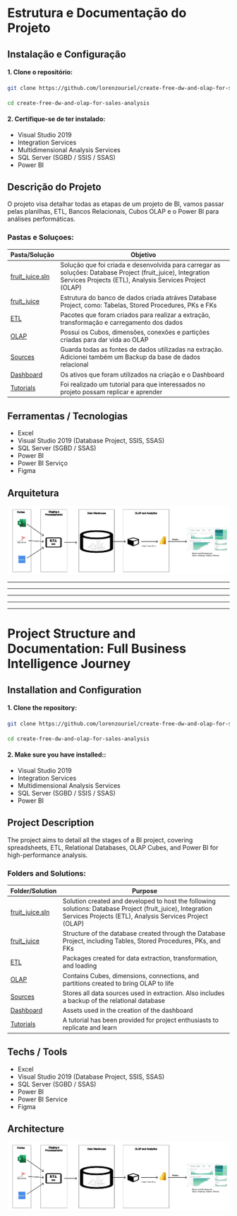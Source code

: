 # Estrutura e Documentação do Projeto

## Instalação e Configuração
#### 1. Clone o repositório:

```bash
git clone https://github.com/lorenzouriel/create-free-dw-and-olap-for-sales-analysis.git

cd create-free-dw-and-olap-for-sales-analysis
```

#### 2. Certifique-se de ter instalado:
- Visual Studio 2019
- Integration Services
- Multidimensional Analysis Services
- SQL Server (SGBD / SSIS / SSAS)
- Power BI 

## Descrição do Projeto

O projeto visa detalhar todas as etapas de um projeto de BI, vamos passar pelas planilhas, ETL, Bancos Relacionais, Cubos OLAP e o Power BI para análises performáticas.


### Pastas e Soluçoes:

| Pasta/Solução   |Objetivo   |
|---|---|
| [fruit_juice.sln](README.md) | Solução que foi criada e desenvolvida para carregar as soluções: Database Project (fruit_juice), Integration Services Projects (ETL), Analysis Services Project (OLAP)  |
| [fruit_juice](fruit_juice/README.md) | Estrutura do banco de dados criada atráves Database Project, como: Tabelas, Stored Procedures, PKs e FKs |
| [ETL](ETL/README.md)| Pacotes que foram criados para realizar a extração, transformação e carregamento dos dados |
| [OLAP](OLAP/README.md)| Possui os Cubos, dimensões, conexões e partições criadas para dar vida ao OLAP  |
| [Sources](Sources/README.md) | Guarda todas as fontes de dados utilizadas na extração. Adicionei também um Backup da base de dados relacional  |
| [Dashboard](Dashboard/README.md) | Os ativos que foram utilizados na criação e o Dashboard  |
| [Tutorials](Tutorials/README.md) | Foi realizado um tutorial para que interessados no projeto possam replicar e aprender |

## Ferramentas / Tecnologias
- Excel
- Visual Studio 2019 (Database Project, SSIS, SSAS)
- SQL Server (SGBD / SSAS)
- Power BI
- Power BI Serviço
- Figma

## Arquitetura
![Arquitetura](/Tutorials/Architecture%20v3.png)

---
---
---
---
---

# Project Structure and Documentation: Full Business Intelligence Journey

## Installation and Configuration
#### 1. Clone the repository:

```bash
git clone https://github.com/lorenzouriel/create-free-dw-and-olap-for-sales-analysis.git

cd create-free-dw-and-olap-for-sales-analysis
```

#### 2. Make sure you have installed::
- Visual Studio 2019
- Integration Services
- Multidimensional Analysis Services
- SQL Server (SGBD / SSIS / SSAS)
- Power BI 

## Project Description

The project aims to detail all the stages of a BI project, covering spreadsheets, ETL, Relational Databases, OLAP Cubes, and Power BI for high-performance analysis.


### Folders and Solutions:

| Folder/Solution   | Purpose   |
|---|---|
| [fruit_juice.sln](README.md) | Solution created and developed to host the following solutions: Database Project (fruit_juice), Integration Services Projects (ETL), Analysis Services Project (OLAP)  |
| [fruit_juice](fruit_juice/README.md) | Structure of the database created through the Database Project, including Tables, Stored Procedures, PKs, and FKs |
| [ETL](ETL/README.md)| Packages created for data extraction, transformation, and loading |
| [OLAP](OLAP/README.md)| Contains Cubes, dimensions, connections, and partitions created to bring OLAP to life  |
| [Sources](Sources/README.md) | Stores all data sources used in extraction. Also includes a backup of the relational database  |
| [Dashboard](Dashboard/README.md) | Assets used in the creation of the dashboard  |
| [Tutorials](Tutorials/README.md) | A tutorial has been provided for project enthusiasts to replicate and learn |


## Techs / Tools
- Excel
- Visual Studio 2019 (Database Project, SSIS, SSAS)
- SQL Server (SGBD / SSAS)
- Power BI
- Power BI Service
- Figma


## Architecture
![Arquitetura](/Tutorials/Architecture%20v3.png)
